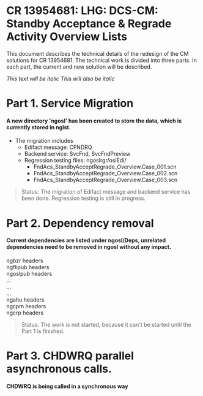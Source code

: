 # CR 13954681: LHG: DCS-CM: Standby Acceptance & Regrade Activity Overview Lists

This document describes the technical details of the redesign of the CM solutions for CR 13954681. The technical work is divided into three parts.
In each part, the current and new solution will be described.

*This text will be italic*
_This will also be italic_


# Part 1.  Service Migration
#### A new directory 'ngosl' has been created to store the data, which is currently stored in nglst.
* The migration includes
  * Edifact message: CFNDRQ
  * Backend service: SvcFnd, SvcFndPreview
  * Regression testing files: ngoslrgr/oslEdi/
    * FndAcs_StandbyAcceptRegrade_Overview.Case_001.scn
    * FndAcs_StandbyAcceptRegrade_Overview.Case_002.scn
    * FndAcs_StandbyAcceptRegrade_Overview.Case_003.scn


> Status:  The migration of Edifact message and backend service has been done.  Regression testing is still in progress. 


# Part 2.  Dependency removal
#### Current dependencies are listed under ngosl/Deps, unrelated dependencies need to be removed in ngosl without any impact.
ngbzr       headers  
ngflipub    headers  
ngoslpub    headers  
...  
...  
...  
ngahu       headers  
ngcpm       headers  
ngcrp       headers  

> Status:  The work is not started, because it can't be started until the Part 1 is finished.


# Part 3.  CHDWRQ parallel asynchronous calls.
#### CHDWRQ is being called in a synchronous way
